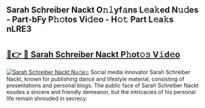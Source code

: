 ## Sarah Schreiber Nackt O𝚗𝚕yf𝚊ns L𝚎a𝚔ed N𝚞𝚍es - Part-bFy P𝚑𝚘tos Vi𝚍𝚎o - H𝚘𝚝 Part L𝚎a𝚔s nLRE3

# <h2><a href="http://kf1t0g.oniu.top/?m=Sarah+Schreiber+Nackt">🔗👉 🔴 Sarah Schreiber Nackt P𝚑ot𝚘𝚜 V𝚒d𝚎o</a></h2>

[![Sarah Schreiber Nackt Nu𝚍e𝚜](https://i.imgur.com/0qMVB7G.gif)](http://kf1t0g.oniu.top/?m=Sarah+Schreiber+Nackt)
Social media innovator Sarah Schreiber Nackt, known for publishing dance and lifestyle material, consisting of presentations and personal blogs. The public face of Sarah Schreiber Nackt exudes a sincere and friendly demeanor, but the intricacies of his personal life remain shrouded in secrecy.  

